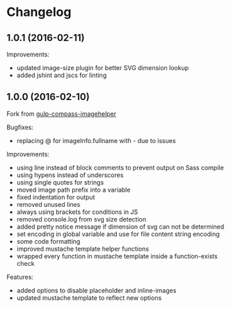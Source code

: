 # Changelog

## 1.0.1 (2016-02-11)

Improvements:

  - updated image-size plugin for better SVG dimension lookup
  - added jshint and jscs for linting

## 1.0.0 (2016-02-10)

Fork from [gulp-compass-imagehelper](https://github.com/phlppschrr/gulp-compass-imagehelper)

Bugfixes:

  - replacing @ for imageInfo.fullname with - due to issues

Improvements:

  - using line instead of block comments to prevent output on Sass compile
  - using hypens instead of underscores
  - using single quotes for strings
  - moved image path prefix into a variable
  - fixed indentation for output
  - removed unused lines
  - always using brackets for conditions in JS
  - removed console.log from svg size detection
  - added pretty notice message if dimension of svg can not be determined
  - set encoding in global variable and use for file content string encoding
  - some code formatting
  - improved mustache template helper functions
  - wrapped every function in mustache template inside a function-exists check

Features:

  - added options to disable placeholder and inline-images
  - updated mustache template to reflect new options
